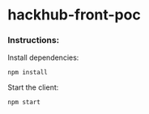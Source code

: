 # hackhub-front-poc

### Instructions:

Install dependencies:
```
npm install
``` 

Start the client:
```
npm start
```